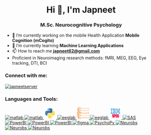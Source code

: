 <h1 align="center">Hi 👋, I'm Japneet</h1>
<h3 align="center">M.Sc. Neurocognitive Psychology</h3>

- 🔭 I’m currently working on the mobile Health Application **Mobile Cognition (mCogito)**
- 🌱 I’m currently learning **Machine Learning Applications**
- 📫 How to reach me **japneet62@gmail.com**
- Proficient in Neuroimaging research methods: fMRI, MEG, EEG, Eye tracking, DTI, BCI
<h3 align="left">Connect with me:</h3>
<p align="left">
<a href="https://de.linkedin.com/in/japneetbhatia" target="blank"><img align="center" src="https://raw.githubusercontent.com/rahuldkjain/github-profile-readme-generator/master/src/images/icons/Social/linked-in-alt.svg" alt="japneetserver" height="30" width="40" /></a>
</p>

<!--
**Japneet62/Japneet62** is a ✨ _special_ ✨ repository because its `README.md` (this file) appears on your GitHub profile.

Here are some ideas to get you started:

- 🌱 I’m currently learning ...
- 👯 I’m looking to collaborate on ...
- 🤔 I’m looking for help with ...
- 💬 Ask me about ...

- 😄 Pronouns: she/her
- ⚡ Fun fact: ...
-->

<h3 align="left">Languages and Tools:</h3>
<p align="left"> 

  <a href="https://de.mathworks.com/products/matlab.html" target="_blank" rel="noreferrer"> 
    <img src="https://upload.wikimedia.org/wikipedia/commons/2/21/Matlab_Logo.png" alt="matlab" width="40" height="40"/> 
  </a>
  
  <a href="https://www.r-project.org/" target="_blank" rel="noreferrer"> 
    <img src="https://www.r-project.org/logo/Rlogo.png" alt="matlab" width="40" height="40"/> 
  </a>

  <a href="https://www.python.org" target="_blank" rel="noreferrer"> 
    <img src="https://raw.githubusercontent.com/devicons/devicon/master/icons/python/python-original.svg" alt="python" width="40" height="40"/> 
  </a> 

  <a href="https://www.fieldtriptoolbox.org/getting_started/" target="_blank" rel="noreferrer"> 
    <img src="https://www.fieldtriptoolbox.org/assets/img/fieldtriplogo-high.png" alt="eeglab" width="60" height="40"/> 
  </a> 

  <a href="https://www.fil.ion.ucl.ac.uk/spm/docs/" target="_blank" rel="noreferrer"> 
    <img src="https://github.com/Japneet62/Japneet62/blob/main/download.png" alt="eeglab" width="40" height="40"/> 
  </a> 

  <a href="https://sccn.ucsd.edu/eeglab/index.php" target="_blank" rel="noreferrer"> 
    <img src="https://sccn.ucsd.edu/images/sccn.svg" alt="eeglab" width="40" height="40"/> 
  </a> 

  <a href="https://www.ibm.com/products/spss-statistics" target="_blank" rel="noreferrer"> 
    <img src="https://github.com/Japneet62/Japneet62/blob/main/kisspng-spss-modeler-ibm-computer-software-statistics-boards-5b05cf780a2237.4076705215271074480415.png" alt="spss" width="40" height="40"/> 
  </a> 

 <a href="https://www.sas.com/sas/training/academic/student-skill-builder-emea.html?utm_source=google&utm_medium=cpc&utm_campaign=non-non-emea&gad=1&gclid=CjwKCAiA3aeqBhBzEiwAxFiOBi2I4u_yl6pyX7RnYtfBzZUI32xENAb4IYnirRMdUAhRFrtHclZPVBoCZ3AQAvD_BwE" target="_blank" rel="noreferrer"> 
    <img src="https://upload.wikimedia.org/wikipedia/commons/thumb/1/10/SAS_logo_horiz.svg/2880px-SAS_logo_horiz.svg.png" alt="SAS" width="60" height="40"/> 
  </a> 

  <a href="https://powerbi.microsoft.com/en-us/" target="_blank" rel="noreferrer"> 
    <img src="https://upload.wikimedia.org/wikipedia/commons/c/c9/Power_bi_logo_black.svg" alt="PowerBI" width="40" height="40"/> 
  </a> 

  <a href="https://fsl.fmrib.ox.ac.uk/fsl/fslwiki" target="_blank" rel="noreferrer"> 
    <img src="https://fsl.fmrib.ox.ac.uk/fsl/wiki_static/fsl/img/fsl-logo-x2.png" alt="PowerBI" width="40" height="40"/> 
  </a> 

  <a href="https://dev.java/learn/language-basics/" target="_blank" rel="noreferrer"> 
    <img src="https://upload.wikimedia.org/wikipedia/de/e/e1/Java-Logo.svg" alt="PowerBI" width="40" height="40"/> 
  </a> 

  <a href="https://www.figma.com/" target="_blank" rel="noreferrer"> 
    <img src="https://www.vectorlogo.zone/logos/figma/figma-icon.svg" alt="figma" width="40" height="40"/> 
  </a>

  <a href="https://www.psychopy.org/" rel="noreferrer"> 
    <img src="https://psychopy.org/_static/psychopyLogoType_h240.png" alt="PsychoPy" width="60" height="40"/> 
  </a>

  <a href="https://www.neurobs.com/menu_presentation/menu_features/features_overview" rel="noreferrer"> 
    <img src="https://www.neurobs.com/images/package_player_img" alt="Neurobs" width="60" height="40"/> 
  </a>

 <a href="https://imotions.com/applications/consumer-insights/?utm_source=google&utm_medium=cpc&utm_campaign=Human_Behavior_Software&utm_content=&utm_term=imotions&gclid=CjwKCAiA3aeqBhBzEiwAxFiOBh9ZCflw0QQpANQnuDfmeRLlTGlR4vNs0RujTpjBtATM9iw_JxwI8xoCi0oQAvD_BwE" rel="noreferrer"> 
    <img src="https://imotions.com/wp-content/themes/twentytwentytwo_child/assets/images/imotions_logo.svg" alt="Neurobs" width="60" height="40"/> 
  </a>
  
  <a href="https://pavlovia.org/" rel="noreferrer"> 
    <img src="https://pavlovia.org/docs/home/about" alt="Neurobs" width="60" height="60"/> 
  </a>
  
  
  
  </a>
</p>



